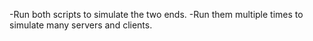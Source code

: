-Run both scripts to simulate the two ends.
-Run them multiple times to simulate many servers and clients.
